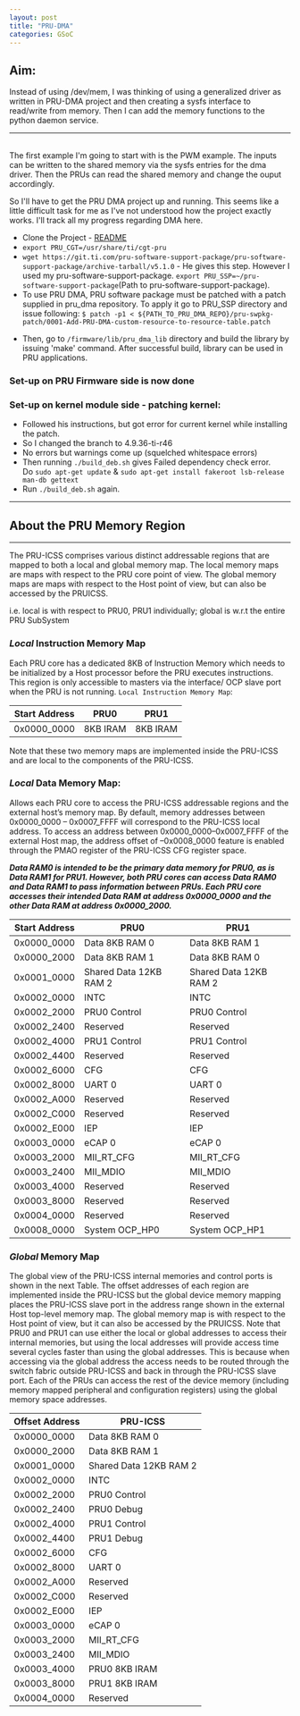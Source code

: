 ```yaml
---
layout: post
title: "PRU-DMA"
categories: GSoC
---
```


## Aim: 
Instead of using /dev/mem, I was thinking of using a generalized driver as written in PRU-DMA project and then creating a sysfs interface to read/write from memory. Then I can add the memory functions to the python daemon service.<br>

-------
<br>
The first example I'm going to start with is the PWM example. The inputs can be written to the shared memory via the sysfs entries for the dma driver. Then the PRUs can read the shared memory and change the ouput accordingly.<br>

So I'll have to get the PRU DMA project up and running. This seems like a little difficult task for me as I've not understood how the project exactly works. I'll track all my progress regarding DMA here.<br>

* Clone the Project - [README](https://github.com/maciejjo/beaglebone-pru-dma/blob/master/Documentation/README.md)
* `export PRU_CGT=/usr/share/ti/cgt-pru`
* `wget https://git.ti.com/pru-software-support-package/pru-software-support-package/archive-tarball/v5.1.0` - He gives this step. However I used my pru-software-support-package. `export PRU_SSP=~/pru-software-support-package`(Path to pru-software-support-package).
* To use PRU DMA, PRU software package must be patched with a patch supplied in pru_dma repository. To apply it go to PRU_SSP directory and issue following: `$ patch -p1 < ${PATH_TO_PRU_DMA_REPO}/pru-swpkg-patch/0001-Add-PRU-DMA-custom-resource-to-resource-table.patch`
<!-- For me: $ patch -p1 < ~/work/beaglebone-pru-dma/pru-swpkg-patch/0001-Add-PRU-DMA-custom-resource-to-resource-table.patch -->
* Then, go to `/firmware/lib/pru_dma_lib` directory and build the library by issuing 'make' command. After successful build, library can be used in PRU applications.
### Set-up on PRU Firmware side is now done

### Set-up on kernel module side - patching kernel: 
* Followed his instructions, but got error for current kernel while installing the patch.
* So I changed the branch to 4.9.36-ti-r46
* No errors but warnings come up (squelched whitespace errors)
* Then running `./build_deb.sh` gives Failed dependency check error.<br> Do `sudo apt-get update` & `sudo apt-get install fakeroot lsb-release man-db gettext`<br>
* Run `./build_deb.sh` again.

--------
## About the PRU Memory Region
--------
The PRU-ICSS comprises various distinct addressable regions that are mapped to both a local and global memory map. 
The local memory maps are maps with respect to the PRU core point of view. 
The global memory maps are maps with respect to the Host point of view, but can also be accessed by the PRUICSS.

i.e. local is with respect to PRU0, PRU1 individually; global is w.r.t the entire PRU SubSystem 

### _Local_ Instruction Memory Map
Each PRU core has a dedicated 8KB of Instruction Memory which needs to be initialized by a Host processor before the PRU executes instructions. 
This region is only accessible to masters via the interface/ OCP slave port when the PRU is not running.
`Local Instruction Memory Map`:

| Start Address | PRU0 | PRU1 |
|---------------|------|------|
| 0x0000_0000 | 8KB IRAM | 8KB IRAM | 

Note that these two memory maps are implemented inside the PRU-ICSS and are local to the components of the PRU-ICSS.
<br>
### _Local_ Data Memory Map:
Allows each PRU core to access the PRU-ICSS addressable regions and the external host’s memory map.
By default, memory addresses between 0x0000_0000 – 0x0007_FFFF will correspond to the PRU-ICSS local address. To access an address
between 0x0000_0000–0x0007_FFFF of the external Host map, the address offset of –0x0008_0000 feature is enabled through the PMAO register of the PRU-ICSS CFG register space.


***Data RAM0 is intended to be the primary data memory for PRU0, as is Data RAM1 for PRU1. However, both PRU cores can
access Data RAM0 and Data RAM1 to pass information between PRUs. Each PRU core accesses their intended Data RAM at
address 0x0000_0000 and the other Data RAM at address 0x0000_2000.***

|Start Address |PRU0 |PRU1 |
|--------------|-----|-----|
|0x0000_0000 |Data 8KB RAM 0| Data 8KB RAM 1|
|0x0000_2000 |Data 8KB RAM 1| Data 8KB RAM 0|
|0x0001_0000 |Shared Data 12KB RAM 2| Shared Data 12KB RAM 2|
|0x0002_0000 |INTC |INTC|
|0x0002_2000 |PRU0 Control |PRU0 Control|
|0x0002_2400 |Reserved |Reserved|
|0x0002_4000 |PRU1 Control |PRU1 Control|
|0x0002_4400 |Reserved |Reserved|
|0x0002_6000 |CFG |CFG|
|0x0002_8000 |UART 0 |UART 0|
|0x0002_A000 |Reserved |Reserved|
|0x0002_C000 |Reserved |Reserved|
|0x0002_E000 |IEP |IEP|
|0x0003_0000 |eCAP 0 |eCAP 0|
|0x0003_2000 |MII_RT_CFG |MII_RT_CFG|
|0x0003_2400 |MII_MDIO |MII_MDIO|
|0x0003_4000 |Reserved |Reserved|
|0x0003_8000 |Reserved |Reserved|
|0x0004_0000 |Reserved |Reserved|
|0x0008_0000 |System OCP_HP0 |System OCP_HP1|

### _Global_ Memory Map
The global view of the PRU-ICSS internal memories and control ports is shown in the next Table. The offset addresses of each region are implemented inside the PRU-ICSS but the global device memory mapping places the PRU-ICSS slave port in the address range shown in the external Host top-level memory map.
The global memory map is with respect to the Host point of view, but it can also be accessed by the PRUICSS. Note that PRU0 and PRU1 can use either the local or global addresses to access their internal memories, but using the local addresses will provide access time several cycles faster than using the global addresses. This is because when accessing via the global address the access needs to be routed through the switch fabric outside PRU-ICSS and back in through the PRU-ICSS slave port.
Each of the PRUs can access the rest of the device memory (including memory mapped peripheral and configuration registers) using the global memory space addresses.

|Offset Address |PRU-ICSS |
|---------------|---------|
|0x0000_0000 |Data 8KB RAM 0|
|0x0000_2000 |Data 8KB RAM 1|
|0x0001_0000 |Shared Data 12KB RAM 2|
|0x0002_0000 |INTC|
|0x0002_2000 |PRU0 Control|
|0x0002_2400 |PRU0 Debug|
|0x0002_4000 |PRU1 Control|
|0x0002_4400 |PRU1 Debug|
|0x0002_6000 |CFG|
|0x0002_8000 |UART 0|
|0x0002_A000 |Reserved|
|0x0002_C000 |Reserved|
|0x0002_E000 |IEP|
|0x0003_0000 |eCAP 0|
|0x0003_2000 |MII_RT_CFG|
|0x0003_2400 |MII_MDIO|
|0x0003_4000 |PRU0 8KB IRAM|
|0x0003_8000 |PRU1 8KB IRAM|
|0x0004_0000 |Reserved|
